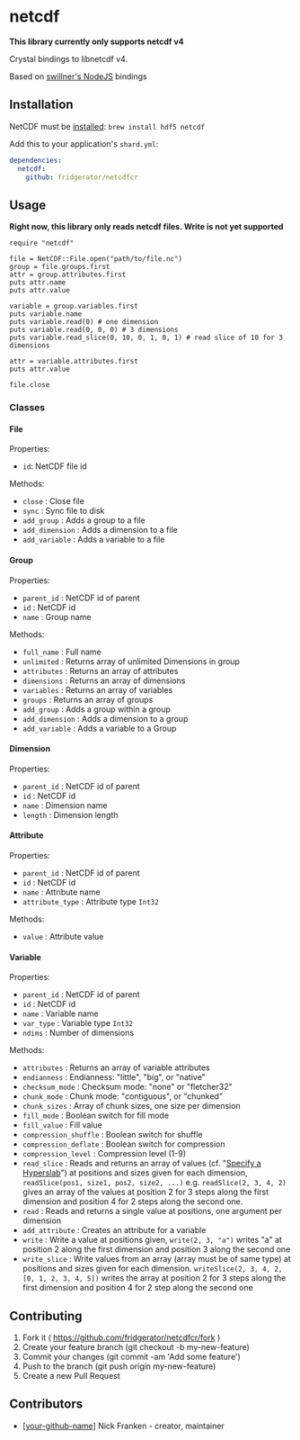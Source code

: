 # netcdf

**This library currently only supports netcdf v4**

Crystal bindings to libnetcdf v4.

Based on [swillner's NodeJS](https://github.com/swillner/netcdf4-js) bindings

## Installation

NetCDF must be [installed](https://www.unidata.ucar.edu/software/netcdf/docs/getting_and_building_netcdf.html): `brew install hdf5 netcdf`

Add this to your application's `shard.yml`:

```yaml
dependencies:
  netcdf:
    github: fridgerator/netcdfcr
```

## Usage

**Right now, this library only reads netcdf files.  Write is not yet supported**

```crystal
require "netcdf"

file = NetCDF::File.open("path/to/file.nc")
group = file.groups.first
attr = group.attributes.first
puts attr.name
puts attr.value

variable = group.variables.first
puts variable.name
puts variable.read(0) # one dimension
puts variable.read(0, 0, 0) # 3 dimensions
puts variable.read_slice(0, 10, 0, 1, 0, 1) # read slice of 10 for 3 dimensions

attr = variable.attributes.first
puts attr.value

file.close
```

### Classes

#### File

Properties:

* `id`: NetCDF file id

Methods:

* `close` : Close file
* `sync` : Sync file to disk
* `add_group` : Adds a group to a file
* `add_dimension` : Adds a dimension to a file
* `add_variable` : Adds a variable to a file

#### Group

Properties:

* `parent_id` : NetCDF id of parent
* `id` : NetCDF id
* `name` : Group name

Methods:

* `full_name` : Full name
* `unlimited` : Returns array of unlimited Dimensions in group
* `attributes` : Returns an array of attributes
* `dimensions` : Returns an array of dimensions
* `variables` : Returns an array of variables
* `groups` : Returns an array of groups
* `add_group` : Adds a group within a group
* `add_dimension` : Adds a dimension to a group
* `add_variable` : Adds a variable to a Group

#### Dimension

Properties:

* `parent_id` : NetCDF id of parent
* `id` : NetCDF id
* `name` : Dimension name
* `length` : Dimension length

#### Attribute

Properties:

* `parent_id` : NetCDF id of parent
* `id` : NetCDF id
* `name` : Attribute name
* `attribute_type` : Attribute type `Int32`

Methods:

* `value` : Attribute value

#### Variable

Properties:

* `parent_id` : NetCDF id of parent
* `id` : NetCDF id
* `name` : Variable name
* `var_type` : Variable type `Int32`
* `ndims` : Number of dimensions

Methods:

* `attributes` : Returns an array of variable attributes
* `endianness` : Endianness: "little", "big", or "native"
* `checksum_mode` : Checksum mode: "none" or "fletcher32"
* `chunk_mode` : Chunk mode: "contiguous", or "chunked"
* `chunk_sizes` : Array of chunk sizes, one size per dimension
* `fill_mode` : Boolean switch for fill mode
* `fill_value` : Fill value
* `compression_shuffle` : Boolean switch for shuffle
* `compression_deflate` : Boolean switch for compression
* `compression_level` : Compression level (1-9)
* `read_slice` : Reads and returns an array of values (cf. "[Specify a Hyperslab](https://www.unidata.ucar.edu/software/netcdf/docs/programming_notes.html#specify_hyperslab)") at positions and sizes given for each dimension, `readSlice(pos1, size1, pos2, size2, ...)` e.g. `readSlice(2, 3, 4, 2)` gives an array of the values at position 2 for 3 steps along the first dimension and position 4 for 2 steps along the second one.
* `read` : Reads and returns a single value at positions, one argument per dimension
* `add_attribute` : Creates an attribute for a variable
* `write` : Write a value at positions given, `write(2, 3, "a")` writes "a" at position 2 along the first dimension and position 3 along the second one
* `write_slice` : Write values from an array (array must be of same type) at positions and sizes given for each dimension. `writeSlice(2, 3, 4, 2, [0, 1, 2, 3, 4, 5])` writes the array at position 2 for 3 steps along the first dimension and position 4 for 2 step along the second one

## Contributing

1. Fork it ( https://github.com/fridgerator/netcdfcr/fork )
2. Create your feature branch (git checkout -b my-new-feature)
3. Commit your changes (git commit -am 'Add some feature')
4. Push to the branch (git push origin my-new-feature)
5. Create a new Pull Request

## Contributors

- [[your-github-name]](https://github.com/fridgerator) Nick Franken - creator, maintainer
